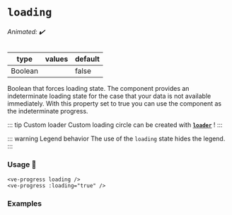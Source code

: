 # `loading`

###### Animated: ✔️

| type      | values | default |
| --------- | ------ | ------- |
| Boolean   |        | false   |

Boolean that forces loading state. The component provides an indeterminate loading state for the case that your data is 
not available immediately. With this property set to true you can use the component as the indeterminate progress.

::: tip Custom loader
Custom loading circle can be created with **[`loader`](./loader.md)** !
:::

::: warning Legend behavior
The use of the `loading` state hides the legend.
:::

### Usage 📜

```vue
<ve-progress loading />
<ve-progress :loading="true" />
```

### Examples

<example-container preselectedState="Loading">
<template #default="{ loading, progress, slider, noData, determinate }">
<v-e-p class="mr-2" :size="160" :progress="progress" :loading="loading" :no-data="noData" :determinate="determinate"></v-e-p>
</template>
<template #code="{ loading, progress }">
<CodeGroup>
<CodeGroupItem >

```vue:no-v-pre
<template>
  <ve-progress :progress="{{ progress }}" :loading="{{ loading }}"/>
</template>
```

</CodeGroupItem>
</CodeGroup>
</template>
</example-container>
